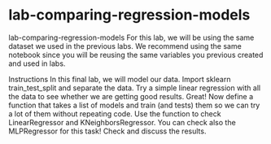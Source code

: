 # lab-comparing-regression-models
lab-comparing-regression-models
For this lab, we will be using the same dataset we used in the previous labs. We recommend using the same notebook since you will be reusing the same variables you previous created and used in labs.

Instructions
In this final lab, we will model our data. Import sklearn train_test_split and separate the data.
Try a simple linear regression with all the data to see whether we are getting good results.
Great! Now define a function that takes a list of models and train (and tests) them so we can try a lot of them without repeating code.
Use the function to check LinearRegressor and KNeighborsRegressor.
You can check also the MLPRegressor for this task!
Check and discuss the results.
